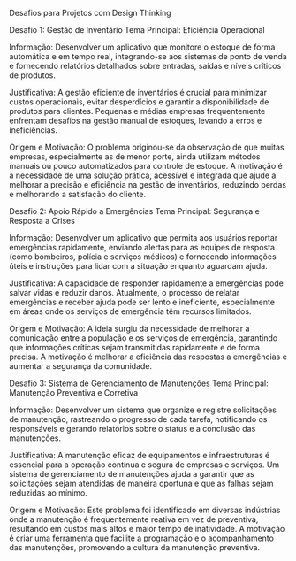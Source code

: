   Desafios para Projetos com Design Thinking

 Desafio 1: Gestão de Inventário
Tema Principal: Eficiência Operacional

Informação:
Desenvolver um aplicativo que monitore o estoque de forma automática e em tempo real, integrando-se aos sistemas de ponto de venda e fornecendo relatórios detalhados sobre entradas, saídas e níveis críticos de produtos.

Justificativa:
A gestão eficiente de inventários é crucial para minimizar custos operacionais, evitar desperdícios e garantir a disponibilidade de produtos para clientes. Pequenas e médias empresas frequentemente enfrentam desafios na gestão manual de estoques, levando a erros e ineficiências.

Origem e Motivação:
O problema originou-se da observação de que muitas empresas, especialmente as de menor porte, ainda utilizam métodos manuais ou pouco automatizados para controle de estoque. A motivação é a necessidade de uma solução prática, acessível e integrada que ajude a melhorar a precisão e eficiência na gestão de inventários, reduzindo perdas e melhorando a satisfação do cliente.

 Desafio 2: Apoio Rápido a Emergências
Tema Principal: Segurança e Resposta a Crises

Informação:
Desenvolver um aplicativo que permita aos usuários reportar emergências rapidamente, enviando alertas para as equipes de resposta (como bombeiros, polícia e serviços médicos) e fornecendo informações úteis e instruções para lidar com a situação enquanto aguardam ajuda.

Justificativa:
A capacidade de responder rapidamente a emergências pode salvar vidas e reduzir danos. Atualmente, o processo de relatar emergências e receber ajuda pode ser lento e ineficiente, especialmente em áreas onde os serviços de emergência têm recursos limitados.

Origem e Motivação:
A ideia surgiu da necessidade de melhorar a comunicação entre a população e os serviços de emergência, garantindo que informações críticas sejam transmitidas rapidamente e de forma precisa. A motivação é melhorar a eficiência das respostas a emergências e aumentar a segurança da comunidade.

 Desafio 3: Sistema de Gerenciamento de Manutenções
Tema Principal: Manutenção Preventiva e Corretiva

Informação:
Desenvolver um sistema que organize e registre solicitações de manutenção, rastreando o progresso de cada tarefa, notificando os responsáveis e gerando relatórios sobre o status e a conclusão das manutenções.

Justificativa:
A manutenção eficaz de equipamentos e infraestruturas é essencial para a operação contínua e segura de empresas e serviços. Um sistema de gerenciamento de manutenções ajuda a garantir que as solicitações sejam atendidas de maneira oportuna e que as falhas sejam reduzidas ao mínimo.

Origem e Motivação:
Este problema foi identificado em diversas indústrias onde a manutenção é frequentemente reativa em vez de preventiva, resultando em custos mais altos e maior tempo de inatividade. A motivação é criar uma ferramenta que facilite a programação e o acompanhamento das manutenções, promovendo a cultura da manutenção preventiva.


